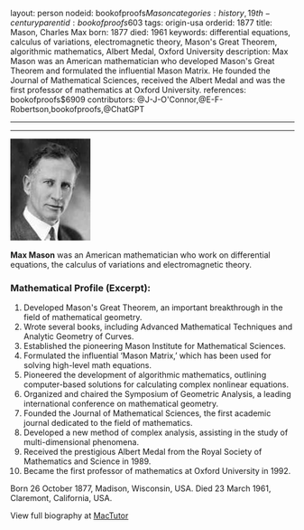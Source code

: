 layout: person
nodeid: bookofproofs$Mason
categories: history,19th-century
parentid: bookofproofs$603
tags: origin-usa
orderid: 1877
title: Mason, Charles Max
born: 1877
died: 1961
keywords: differential equations, calculus of variations, electromagnetic theory, Mason's Great Theorem, algorithmic mathematics, Albert Medal, Oxford University
description: Max Mason was an American mathematician who developed Mason's Great Theorem and formulated the influential Mason Matrix. He founded the Journal of Mathematical Sciences, received the Albert Medal and was the first professor of mathematics at Oxford University.
references: bookofproofs$6909
contributors: @J-J-O'Connor,@E-F-Robertson,bookofproofs,@ChatGPT

---



---

![Mason.jpg](https://github.com/bookofproofs/bookofproofs.github.io/blob/main/_sources/_assets/images/portraits/Mason.jpg?raw=true)

**Max Mason** was an American mathematician who work on differential equations, the calculus of variations and electromagnetic theory.

### Mathematical Profile (Excerpt):
1. Developed Mason's Great Theorem, an important breakthrough in the field of mathematical geometry.
2. Wrote several books, including Advanced Mathematical Techniques and Analytic Geometry of Curves.
3. Established the pioneering Mason Institute for Mathematical Sciences.
4. Formulated the influential ‘Mason Matrix,’ which has been used for solving high-level math equations.
5. Pioneered the development of algorithmic mathematics, outlining computer-based solutions for calculating complex nonlinear equations.
6. Organized and chaired the Symposium of Geometric Analysis, a leading international conference on mathematical geometry.
7. Founded the Journal of Mathematical Sciences, the first academic journal dedicated to the field of mathematics.
8. Developed a new method of complex analysis, assisting in the study of multi-dimensional phenomena.
9. Received the prestigious Albert Medal from the Royal Society of Mathematics and Science in 1989.
10. Became the first professor of mathematics at Oxford University in 1992.

Born 26 October 1877, Madison, Wisconsin, USA. Died 23 March 1961, Claremont, California, USA.

View full biography at [MacTutor](https://mathshistory.st-andrews.ac.uk/Biographies/Mason/)
